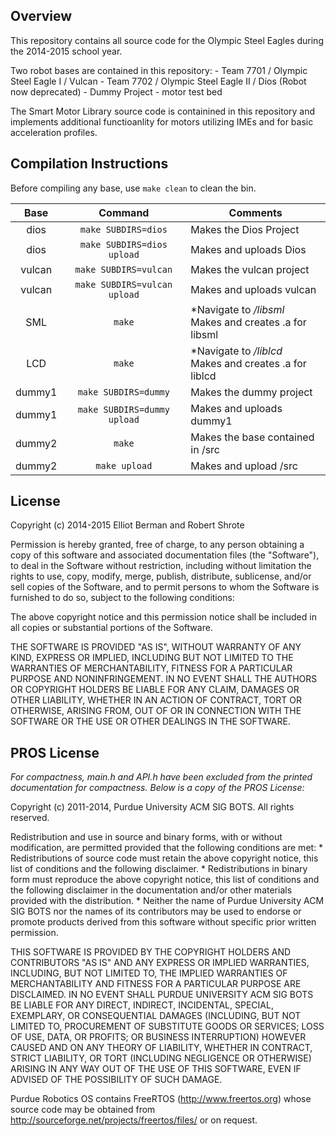 ## Overview
This repository contains all source code for the Olympic Steel Eagles during the 2014-2015 school year.

Two robot bases are contained in this repository:
	- Team 7701 / Olympic Steel Eagle I / Vulcan
	- Team 7702 / Olympic Steel Eagle II / Dios (Robot now deprecated)
	- Dummy Project - motor test bed

The Smart Motor Library source code is containined in this repository and implements additional functioanlity for motors utilizing IMEs and for basic acceleration profiles.

## Compilation Instructions

Before compiling any base, use <code>make clean</code> to clean the bin.

|	Base	|					Command					|							Comments 							|
|:---------:|:-----------------------------------------:|---------------------------------------------------------------|
|   dios	|     <code>make SUBDIRS=dios</code>		| Makes the Dios Project										|
|   dios	| <code>make SUBDIRS=dios upload</code>		| Makes and uploads Dios										|
|  vulcan	| 	 <code>make SUBDIRS=vulcan</code>		| Makes the vulcan project										|
|  vulcan 	| <code>make SUBDIRS=vulcan upload</code>	| Makes and uploads vulcan										|
| 	SML		| 			<code>make</code>				| *Navigate to */libsml* <br /> Makes and creates .a for libsml	|
|	LCD		|		    <code>make</code>				| *Navigate to */liblcd* <br /> Makes and creates .a for liblcd	|
|  dummy1	|	<code>make SUBDIRS=dummy</code>			| Makes the dummy project										|
|  dummy1	| <code>make SUBDIRS=dummy upload </code>	| Makes and uploads dummy1										|
|  dummy2	| 			<code>make</code>				| Makes the base contained in /src								|
|  dummy2	| 		<code>make upload</code>			| Makes and upload /src											|

## License
Copyright (c) 2014-2015 Elliot Berman and Robert Shrote

Permission is hereby granted, free of charge, to any person obtaining a copy
of this software and associated documentation files (the "Software"), to deal
in the Software without restriction, including without limitation the rights
to use, copy, modify, merge, publish, distribute, sublicense, and/or sell
copies of the Software, and to permit persons to whom the Software is
furnished to do so, subject to the following conditions:

The above copyright notice and this permission notice shall be included in all
copies or substantial portions of the Software.

THE SOFTWARE IS PROVIDED "AS IS", WITHOUT WARRANTY OF ANY KIND, EXPRESS OR
IMPLIED, INCLUDING BUT NOT LIMITED TO THE WARRANTIES OF MERCHANTABILITY,
FITNESS FOR A PARTICULAR PURPOSE AND NONINFRINGEMENT. IN NO EVENT SHALL THE
AUTHORS OR COPYRIGHT HOLDERS BE LIABLE FOR ANY CLAIM, DAMAGES OR OTHER
LIABILITY, WHETHER IN AN ACTION OF CONTRACT, TORT OR OTHERWISE, ARISING FROM,
OUT OF OR IN CONNECTION WITH THE SOFTWARE OR THE USE OR OTHER DEALINGS IN THE
SOFTWARE.

## PROS License
*For compactness, main.h and API.h have been excluded from the printed documentation for compactness.
Below is a copy of the PROS License:*

Copyright (c) 2011-2014, Purdue University ACM SIG BOTS.
All rights reserved.

Redistribution and use in source and binary forms, with or without
modification, are permitted provided that the following conditions are met:
    * Redistributions of source code must retain the above copyright
      notice, this list of conditions and the following disclaimer.
    * Redistributions in binary form must reproduce the above copyright
      notice, this list of conditions and the following disclaimer in the
      documentation and/or other materials provided with the distribution.
    * Neither the name of Purdue University ACM SIG BOTS nor the
      names of its contributors may be used to endorse or promote products
      derived from this software without specific prior written permission.

THIS SOFTWARE IS PROVIDED BY THE COPYRIGHT HOLDERS AND CONTRIBUTORS "AS IS" AND
ANY EXPRESS OR IMPLIED WARRANTIES, INCLUDING, BUT NOT LIMITED TO, THE IMPLIED
WARRANTIES OF MERCHANTABILITY AND FITNESS FOR A PARTICULAR PURPOSE ARE
DISCLAIMED. IN NO EVENT SHALL PURDUE UNIVERSITY ACM SIG BOTS BE LIABLE FOR ANY
DIRECT, INDIRECT, INCIDENTAL, SPECIAL, EXEMPLARY, OR CONSEQUENTIAL DAMAGES
(INCLUDING, BUT NOT LIMITED TO, PROCUREMENT OF SUBSTITUTE GOODS OR SERVICES;
LOSS OF USE, DATA, OR PROFITS; OR BUSINESS INTERRUPTION) HOWEVER CAUSED AND
ON ANY THEORY OF LIABILITY, WHETHER IN CONTRACT, STRICT LIABILITY, OR TORT
(INCLUDING NEGLIGENCE OR OTHERWISE) ARISING IN ANY WAY OUT OF THE USE OF THIS
SOFTWARE, EVEN IF ADVISED OF THE POSSIBILITY OF SUCH DAMAGE.

Purdue Robotics OS contains FreeRTOS (http://www.freertos.org) whose source code may be
obtained from http://sourceforge.net/projects/freertos/files/ or on request.